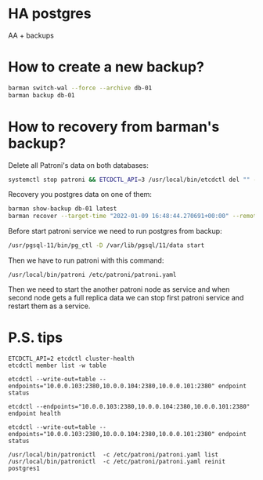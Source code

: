 # HA postgres
AA + backups


# How to create a new backup?
```bash
barman switch-wal --force --archive db-01
barman backup db-01

```

# How to recovery from barman's backup?
Delete all Patroni's data on both databases:
```bash
systemctl stop patroni && ETCDCTL_API=3 /usr/local/bin/etcdctl del "" --from-key=true && rm -rf /var/lib/pgsql/11/data/*
```

Recovery you postgres data on one of them:
```bash
barman show-backup db-01 latest
barman recover --target-time "2022-01-09 16:48:44.270691+00:00" --remote-ssh-command "ssh postgres@db-01" db-01 20220109T164842 /var/lib/pgsql/11/data
```

Before start patroni service we need to run postgres from backup:  
```bash
/usr/pgsql-11/bin/pg_ctl -D /var/lib/pgsql/11/data start
```
Then we have to run patroni with this command:
```
/usr/local/bin/patroni /etc/patroni/patroni.yaml
```
Then we need to start the another patroni node as service and when second node gets a full replica data we can stop first patroni service and restart them as a service.




# P.S. tips
```
ETCDCTL_API=2 etcdctl cluster-health
etcdctl member list -w table
```

```
etcdctl --write-out=table --endpoints="10.0.0.103:2380,10.0.0.104:2380,10.0.0.101:2380" endpoint status
```

```
etcdctl --endpoints="10.0.0.103:2380,10.0.0.104:2380,10.0.0.101:2380" endpoint health
```

```
etcdctl --write-out=table --endpoints="10.0.0.103:2380,10.0.0.104:2380,10.0.0.101:2380" endpoint status
```


```
/usr/local/bin/patronictl  -c /etc/patroni/patroni.yaml list
/usr/local/bin/patronictl  -c /etc/patroni/patroni.yaml reinit postgres1
```